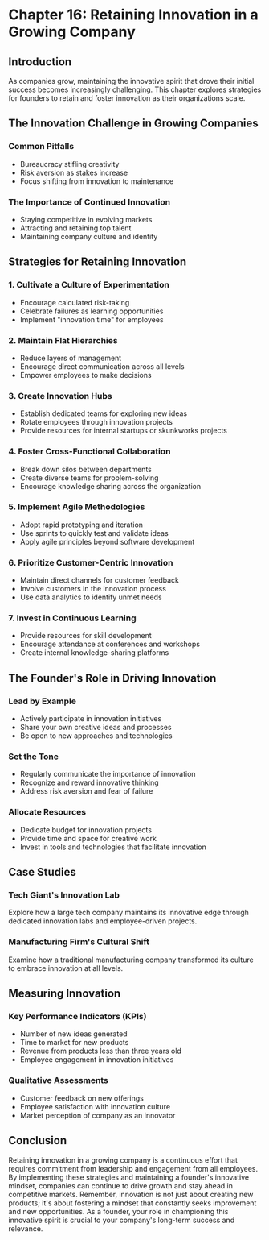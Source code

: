 # Chapter 16: Retaining Innovation in a Growing Company

## Introduction

As companies grow, maintaining the innovative spirit that drove their initial success becomes increasingly challenging. This chapter explores strategies for founders to retain and foster innovation as their organizations scale.

## The Innovation Challenge in Growing Companies

### Common Pitfalls
- Bureaucracy stifling creativity
- Risk aversion as stakes increase
- Focus shifting from innovation to maintenance

### The Importance of Continued Innovation
- Staying competitive in evolving markets
- Attracting and retaining top talent
- Maintaining company culture and identity

## Strategies for Retaining Innovation

### 1. Cultivate a Culture of Experimentation
- Encourage calculated risk-taking
- Celebrate failures as learning opportunities
- Implement "innovation time" for employees

### 2. Maintain Flat Hierarchies
- Reduce layers of management
- Encourage direct communication across all levels
- Empower employees to make decisions

### 3. Create Innovation Hubs
- Establish dedicated teams for exploring new ideas
- Rotate employees through innovation projects
- Provide resources for internal startups or skunkworks projects

### 4. Foster Cross-Functional Collaboration
- Break down silos between departments
- Create diverse teams for problem-solving
- Encourage knowledge sharing across the organization

### 5. Implement Agile Methodologies
- Adopt rapid prototyping and iteration
- Use sprints to quickly test and validate ideas
- Apply agile principles beyond software development

### 6. Prioritize Customer-Centric Innovation
- Maintain direct channels for customer feedback
- Involve customers in the innovation process
- Use data analytics to identify unmet needs

### 7. Invest in Continuous Learning
- Provide resources for skill development
- Encourage attendance at conferences and workshops
- Create internal knowledge-sharing platforms

## The Founder's Role in Driving Innovation

### Lead by Example
- Actively participate in innovation initiatives
- Share your own creative ideas and processes
- Be open to new approaches and technologies

### Set the Tone
- Regularly communicate the importance of innovation
- Recognize and reward innovative thinking
- Address risk aversion and fear of failure

### Allocate Resources
- Dedicate budget for innovation projects
- Provide time and space for creative work
- Invest in tools and technologies that facilitate innovation

## Case Studies

### Tech Giant's Innovation Lab
Explore how a large tech company maintains its innovative edge through dedicated innovation labs and employee-driven projects.

### Manufacturing Firm's Cultural Shift
Examine how a traditional manufacturing company transformed its culture to embrace innovation at all levels.

## Measuring Innovation

### Key Performance Indicators (KPIs)
- Number of new ideas generated
- Time to market for new products
- Revenue from products less than three years old
- Employee engagement in innovation initiatives

### Qualitative Assessments
- Customer feedback on new offerings
- Employee satisfaction with innovation culture
- Market perception of company as an innovator

## Conclusion

Retaining innovation in a growing company is a continuous effort that requires commitment from leadership and engagement from all employees. By implementing these strategies and maintaining a founder's innovative mindset, companies can continue to drive growth and stay ahead in competitive markets. Remember, innovation is not just about creating new products; it's about fostering a mindset that constantly seeks improvement and new opportunities. As a founder, your role in championing this innovative spirit is crucial to your company's long-term success and relevance.
